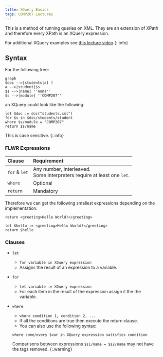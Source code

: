 ```yaml
---
title: XQuery Basics
tags: COMP207 Lectures
---
```

This is a method of running queries on XML. They are an extension of XPath and therefore every XPath is an XQuery expression.

For additional XQuery examples see [this lecture video](https://liverpool.instructure.com/courses/46572/pages/xquery-examples?module_item_id=1218364)
{:.info}

## Syntax
For the following tree:

```mermaid
graph
$doc -->|students|a[ ]
a -->|student|$s
$s -->|name| ''Anna''
$s -->|module| ''COMP207''
```

an XQuery could look like the following:

```
let $doc := doc("students.xml")
for $s in $doc/students/student
where $s/module = "COMP207"
return $s/name
```

This is case sensitive.
{:.info}

### FLWR Expressions

| Clause | Requirement |
| :-- | :-- |
| `for` & `let` | Any number, interleaved.<br>Some interpreters require at least one `let`. |
| `where` | Optional |
| `return` | Mandatory |

Therefore we can get the following smallest expressions depending on the implementation:

```
return <greeting>Hello World!</greeting>
```

```
let $hello := <greeting>Hello World!</greeting>
return $hello
```

### Clauses

* `let`
	* `for variable in XQuery expression`
	* Assigns the result of an expression to a variable.
* `for`
	* `let variable := XQuery expression`
	* For each item in the result of the expression assign it the the variable.
* `where`
	* `where condition 1, condition 2, ...`
	* If all the conditions are true then execute the return clause.
	* You can also use the following syntax:
	
	```
	where some/every $var in XQuery expression satisfies condition
	```
	
	Comparisons between expressions `$s1/name = $s2/name` may not have the tags removed.
	{:.warning}